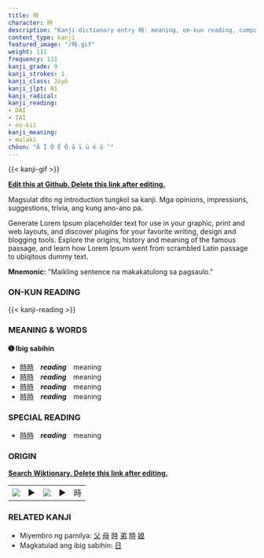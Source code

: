 ```yaml
---
title: 時
character: 時
description: "Kanji dictionary entry 時: meaning, on-kun reading, compounds, origin, related kanji"
content_type: kanji
featured_image: "/時.gif"
weight: 111
frequency: 111
kanji_grade: 9
kanji_strokes: 1
kanji_class: Jōyō
kanji_jlpt: N1
kanji_radical: 
kanji_reading: 
- DAI
- TAI
- oo-kii
kanji_meaning:
- malaki
chōon: "Ā Ī Ū Ē Ō ā ī ū ē ō ’"
---
```

[//]: # (Don't edit the line below. Kanji animated GIF code is automatically generated.)
{{< kanji-gif >}}

[//]: # (Edit below this line.)

**[Edit this at Github. Delete this link after editing.](https://github.com/tim0g/tim/tree/main/content/kanji/時/index.md)**

Magsulat dito ng introduction tungkol sa kanji. Mga opinions, impressions, suggestions, trivia, ang kung ano-ano pa.

Generate Lorem Ipsum placeholder text for use in your graphic, print and web layouts, and discover plugins for your favorite writing, design and blogging tools. Explore the origins, history and meaning of the famous passage, and learn how Lorem Ipsum went from scrambled Latin passage to ubiqitous dummy text.
 
**Mnemonic:** "Maikling sentence na makakatulong sa pagsaulo."

### ON-KUN READING

[//]: # (Don't edit the line below. ON-KUN READING code is automatically generated.)
{{< kanji-reading >}}

### MEANING & WORDS

#### ➊ **Ibig sabihin**
  - [時](../時)[時](../時)　***reading***　meaning
  - [時](../時)[時](../時)　***reading***　meaning
  - [時](../時)[時](../時)　***reading***　meaning
  - [時](../時)[時](../時)　***reading***　meaning

### SPECIAL READING
  - [時](../時)[時](../時)　***reading***　meaning

### ORIGIN

**[Search Wiktionary. Delete this link after editing.](https://wiktionary.org/wiki/時)**
<table class="kanji-table"><tr><td>
<img src="60px-時-bronze.svg.png">
</td><td>▶</td><td>
<img src="60px-時-oracle.svg.png">
</td><td>▶</td>
<td class="kanji-origin">時</td>
</tr></table>

### RELATED KANJI
- Miyembro ng pamilya: [父](../父) [母](../母) [時](../時) [弟](../弟) [時](../時) [娘](../娘)
- Magkatulad ang ibig sabihin: [日](../日)
